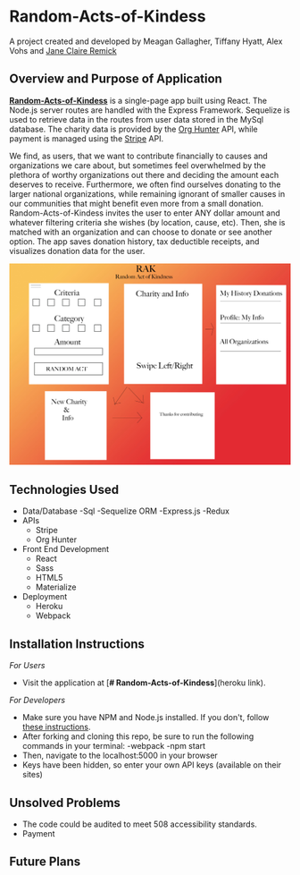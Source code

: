 # Random-Acts-of-Kindess
A project created and developed by Meagan Gallagher, Tiffany Hyatt, Alex Vohs and [Jane Claire Remick](https://github.com/pixiephreak)

## Overview and Purpose of Application
[**Random-Acts-of-Kindess**](https://heroku-link-here/) is a single-page app built using React. The Node.js server routes are handled with the Express Framework. Sequelize is used to retrieve data in the routes from user data stored in the MySql database. The charity data is provided by the [Org Hunter](https://orghunter.3scale.net/) API, while payment is managed using the [Stripe](https://stripe.com/) API.

We find, as users, that we want to contribute financially to causes and organizations we care about, but sometimes feel overwhelmed by the plethora of worthy organizations out there and deciding the amount each deserves to receive. Furthermore, we often find ourselves donating to the larger national organizations, while remaining ignorant of smaller causes in our communities that might benefit even more from a small donation. Random-Acts-of-Kindess invites the user to enter ANY dollar amount and whatever filtering criteria she wishes (by location, cause, etc). Then, she is matched with an organization and can choose to donate or see another option. The app saves donation history, tax deductible receipts, and visualizes donation data for the user.

![wireframe](/public/assets/imgs/rak_wireframe.jpg)

## Technologies Used

- Data/Database
  -Sql
  -Sequelize ORM
  -Express.js
  -Redux
- APIs
  - Stripe
  - Org Hunter
- Front End Development
  - React
  - Sass
  - HTML5
  - Materialize
- Deployment
  - Heroku
  - Webpack

## Installation Instructions
*For Users*
- Visit the application at [**# Random-Acts-of-Kindess**](heroku link).

*For Developers*
- Make sure you have NPM and Node.js installed. If you don't, follow [these instructions](http://blog.npmjs.org/post/85484771375/how-to-install-npm).
- After forking and cloning this repo, be sure to run the following commands in your terminal:
  -webpack
  -npm start
- Then, navigate to the localhost:5000 in your browser
- Keys have been hidden, so enter your own API keys (available on their sites)

## Unsolved Problems
- The code could be audited to meet 508 accessibility standards.
- Payment


## Future Plans
